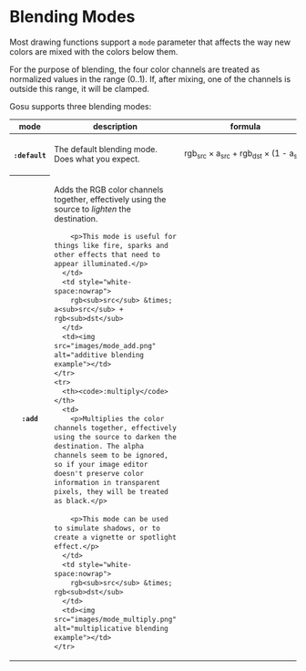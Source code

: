# Blending Modes

Most drawing functions support a `mode` parameter that affects the way new colors are mixed with the colors below them.

For the purpose of blending, the four color channels are treated as normalized values in the range (0..1). If, after mixing, one of the channels is outside this range, it will be clamped.

Gosu supports three blending modes:

<table>
  <thead>
    <tr>
      <th>mode</th>
      <th>description</th>
      <th>formula</th>
      <th>example</th>
    </tr>
  </thead>
  <tbody>
    <tr>
      <th><code>:default</code></th>
      <td>The default blending mode. Does what you expect.</td>
      <td style="white-space:nowrap">
        rgb<sub>src</sub> &times; a<sub>src</sub> + rgb<sub>dst</sub> &times; (1 - a<sub>src</sub>)
      </td>
      <td><img src="images/mode_default.png" alt="default blending example"></td>
    </tr>
    <tr>
      <th><code>:add</code></th>
      <td>
        <p>Adds the RGB color channels together, effectively using the source to <em>lighten</em> the destination.</p>
        
        <p>This mode is useful for things like fire, sparks and other effects that need to appear illuminated.</p>
      </td>
      <td style="white-space:nowrap">
        rgb<sub>src</sub> &times; a<sub>src</sub> + rgb<sub>dst</sub>
      </td>
      <td><img src="images/mode_add.png" alt="additive blending example"></td>
    </tr>
    <tr>
      <th><code>:multiply</code></th>
      <td>
        <p>Multiplies the color channels together, effectively using the source to darken the destination. The alpha channels seem to be ignored, so if your image editor doesn't preserve color information in transparent pixels, they will be treated as black.</p>
        
        <p>This mode can be used to simulate shadows, or to create a vignette or spotlight effect.</p>
      </td>
      <td style="white-space:nowrap">
        rgb<sub>src</sub> &times; rgb<sub>dst</sub>
      </td>
      <td><img src="images/mode_multiply.png" alt="multiplicative blending example"></td>
    </tr>
  </tbody>
</table>
